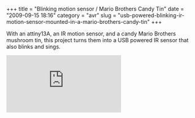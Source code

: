 +++
title = "Blinking motion sensor / Mario Brothers Candy Tin"
date = "2009-09-15 18:16"
category = "avr"
slug = "usb-powered-blinking-ir-motion-sensor-mounted-in-a-mario-brothers-candy-tin"
+++

With an attiny13A, an IR motion sensor, and a candy Mario Brothers
mushroom tin, this project turns them into a USB powered IR sensor that
also blinks and sings.


<iframe src="http://www.youtube.com/embed/A2rH835xQhY" style="border: none"></iframe>
